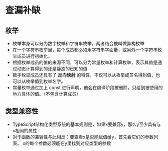 # 查漏补缺

## 枚举
- 枚举本身可以分为数字枚举和字符串枚举，两者结合被叫做异构枚举
- 在一个字符串枚举里，每个成员都必须用字符串字面量，或另外一个字符串枚举成员进行初始化。
- 根据枚举成员的值的来源不同，可以分为常量枚举和计算枚举，表示其值是通过动态计算得到的还是静态的已知的值
- 数字枚举成员还具有了 **反向映射** 的特性，不仅可以从枚举成员名得到值，也可以从枚举值到枚举名字。
- 常量枚举通过加上 const 进行声明，他会在编译阶段被删除，只给到被使用的地方具体的值。（不包含计算成员）


## 类型兼容性
- TypeScript结构化类型系统的基本规则是，如果x要兼容y，那么y至少具有与x相同的属性
- 对于函数的兼容性与此相反：要查看x是否能赋值给y，首先看它们的参数列表。 x的每个参数必须能在y里找到对应类型的参数
